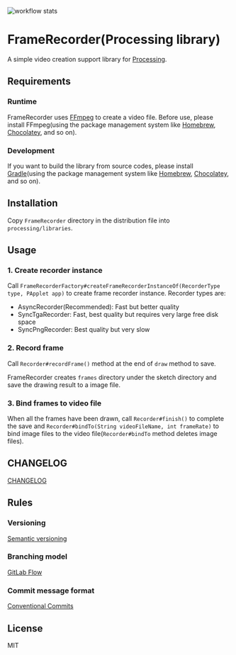 ![workflow stats](https://github.com/DBC-Works/FrameRecorder/actions/workflows/gradle.yml/badge.svg)

# FrameRecorder(Processing library)

A simple video creation support library for [Processing](https://processing.org/).

## Requirements

### Runtime

FrameRecorder uses [FFmpeg](https://www.ffmpeg.org/) to create a video file. Before use, please install FFmpeg(using the package management system like [Homebrew](https://brew.sh/), [Chocolatey](https://chocolatey.org/), and so on).

### Development

If you want to build the library from source codes, please install [Gradle](https://gradle.org/)(using the package management system like [Homebrew](https://brew.sh/), [Chocolatey](https://chocolatey.org/), and so on).

## Installation

Copy `FrameRecorder` directory in the distribution file into `processing/libraries`.

## Usage

### 1. Create recorder instance

Call `FrameRecorderFactory#createFrameRecorderInstanceOf(RecorderType type, PApplet app)` to create frame recorder instance. Recorder types are:

- AsyncRecorder(Recommended): Fast but better quality
- SyncTgaRecorder: Fast, best quality but requires very large free disk space
- SyncPngRecorder: Best quality but very slow

### 2. Record frame

Call `Recorder#recordFrame()` method at the end of `draw` method to save.

FrameRecorder creates `frames` directory under the sketch directory and save the drawing result to a image file.

### 3. Bind frames to video file

When all the frames have been drawn, call `Recorder#finish()` to complete the save and `Recorder#bindTo(String videoFileName, int frameRate)` to bind image files to the video file(`Recorder#bindTo` method deletes image files).

## CHANGELOG

[CHANGELOG](CHANGELOG.md)

## Rules

### Versioning

[Semantic versioning](https://semver.org/)

### Branching model

[GitLab Flow](https://docs.gitlab.com/ee/topics/gitlab_flow.html)

### Commit message format

[Conventional Commits](https://www.conventionalcommits.org/)

## License

MIT
